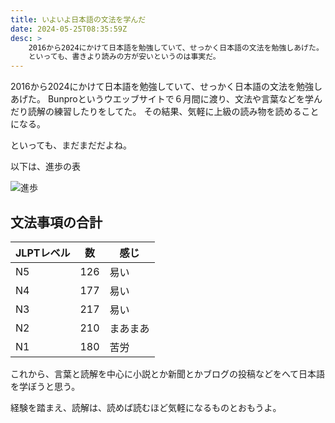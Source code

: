 ```yaml
---
title: いよいよ日本語の文法を学んだ
date: 2024-05-25T08:35:59Z
desc: >
    2016から2024にかけて日本語を勉強していて、せっかく日本語の文法を勉強しあげた。
    といっても、書きより読みの方が安いというのは事実だ。
---
```


2016から2024にかけて日本語を勉強していて、せっかく日本語の文法を勉強しあげた。
Bunproというウエッブサイトで６月間に渡り、文法や言葉などを学んだり読解の練習したりをしてた。
その結果、気軽に上級の読み物を読めることになる。

といっても、まだまだだよね。

以下は、進歩の表

![進歩](graph.png)


## 文法事項の合計

| JLPTレベル | 数    | 感じ     |
| ---------- | ----- | -------- |
| N5         | 126   | 易い     |
| N4         | 177   | 易い     |
| N3         | 217   | 易い     |
| N2         | 210   | まあまあ |
| N1         | 180   | 苦労     |

これから、言葉と読解を中心に小説とか新聞とかブログの投稿などをへて日本語を学ぼうと思う。

経験を踏まえ、読解は、読めば読むほど気軽になるものとおもうよ。
